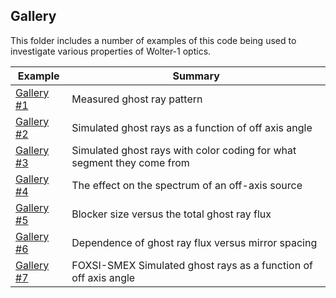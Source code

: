 Gallery
-------

This folder includes a number of examples of this code being used to 
investigate various properties of Wolter-1 optics.

|Example   | Summary  |
|----------|----------|
|  [Gallery #1](gallery_example1.md) | Measured ghost ray pattern  |
|  [Gallery #2](gallery_example2.md) | Simulated ghost rays as a function of off axis angle  |
|  [Gallery #3](gallery_example3.md) | Simulated ghost rays with color coding for what segment they come from |
|  [Gallery #4](gallery_example4.md) | The effect on the spectrum of an off-axis source |
|  [Gallery #5](gallery_example5.md) | Blocker size versus the total ghost ray flux |
|  [Gallery #6](gallery_example6.md) | Dependence of ghost ray flux versus mirror spacing |
|  [Gallery #7](gallery_example7.md) | FOXSI-SMEX Simulated ghost rays as a function of off axis angle |


